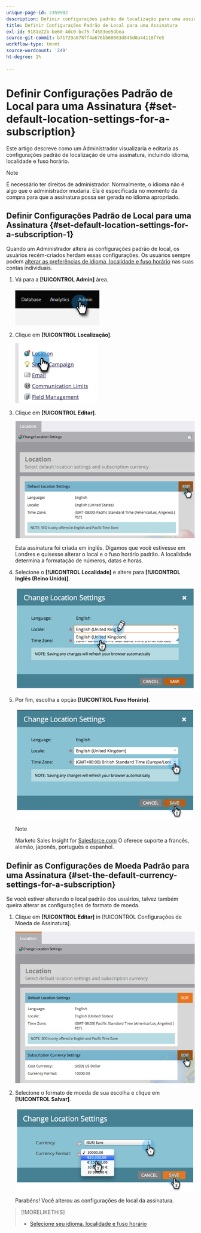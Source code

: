 ```yaml
---
unique-page-id: 2359902
description: Definir configurações padrão de localização para uma assinatura - Documentação do Marketo - Documentação do produto
title: Definir Configurações Padrão de Local para uma Assinatura
exl-id: 9181e22b-be60-4dc0-bc75-f4583ee5dbea
source-git-commit: b71729a678ff4a676bb60803d845d0a44118f7e5
workflow-type: tm+mt
source-wordcount: '249'
ht-degree: 1%

---
```


# Definir Configurações Padrão de Local para uma Assinatura {#set-default-location-settings-for-a-subscription}

Este artigo descreve como um Administrador visualizaria e editaria as configurações padrão de localização de uma assinatura, incluindo idioma, localidade e fuso horário.

>[!NOTE]
>
>É necessário ter direitos de administrador. Normalmente, o idioma não é algo que o administrador mudaria. Ela é especificada no momento da compra para que a assinatura possa ser gerada no idioma apropriado.

## Definir Configurações Padrão de Local para uma Assinatura {#set-default-location-settings-for-a-subscription-1}

Quando um Administrador altera as configurações padrão de local, os usuários recém-criados herdam essas configurações. Os usuários sempre podem [alterar as preferências de idioma, localidade e fuso horário](/help/marketo/product-docs/administration/settings/select-your-language-locale-and-time-zone.md) nas suas contas individuais.

1. Vá para a **[!UICONTROL Admin]** área.

   ![](assets/set-default-location-settings-for-a-subscription-1.png)

1. Clique em **[!UICONTROL Localização]**.

   ![](assets/set-default-location-settings-for-a-subscription-2.png)

1. Clique em **[!UICONTROL Editar]**.

   ![](assets/set-default-location-settings-for-a-subscription-3.png)

   Esta assinatura foi criada em inglês. Digamos que você estivesse em Londres e quisesse alterar o local e o fuso horário padrão. A localidade determina a formatação de números, datas e horas.

1. Selecione o **[!UICONTROL Localidade]** e altere para **[!UICONTROL Inglês (Reino Unido)]**.

   ![](assets/set-default-location-settings-for-a-subscription-4.png)

1. Por fim, escolha a opção **[!UICONTROL Fuso Horário]**.

   ![](assets/set-default-location-settings-for-a-subscription-5.png)

   >[!NOTE]
   >
   >Marketo Sales Insight for [Salesforce.com](https://salesforce.com/) O oferece suporte a francês, alemão, japonês, português e espanhol.

## Definir as Configurações de Moeda Padrão para uma Assinatura {#set-the-default-currency-settings-for-a-subscription}

Se você estiver alterando o local padrão dos usuários, talvez também queira alterar as configurações de formato de moeda.

1. Clique em **[!UICONTROL Editar]** in [!UICONTROL Configurações de Moeda de Assinatura].

   ![](assets/set-default-location-settings-for-a-subscription-6.png)

1. Selecione o formato de moeda de sua escolha e clique em **[!UICONTROL Salvar]**.

   ![](assets/set-default-location-settings-for-a-subscription-7.png)

   Parabéns! Você alterou as configurações de local da assinatura.

>[!MORELIKETHIS]
>
>* [Selecione seu idioma, localidade e fuso horário](/help/marketo/product-docs/administration/settings/select-your-language-locale-and-time-zone.md)
